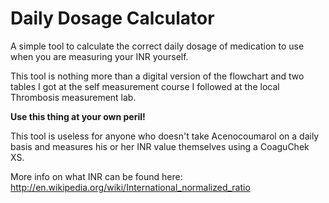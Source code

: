 Daily Dosage Calculator
=======================

A simple tool to calculate the correct daily dosage of medication to use when you are measuring your INR yourself. 

This tool is nothing more than a digital version of the flowchart and two tables I got at the self measurement course I followed at the local Thrombosis measurement lab.

__Use this thing at your own peril!__ 

This tool is useless for anyone who doesn't take Acenocoumarol on a daily basis and measures his or her INR value themselves using a CoaguChek XS.

More info on what INR can be found here: http://en.wikipedia.org/wiki/International_normalized_ratio
